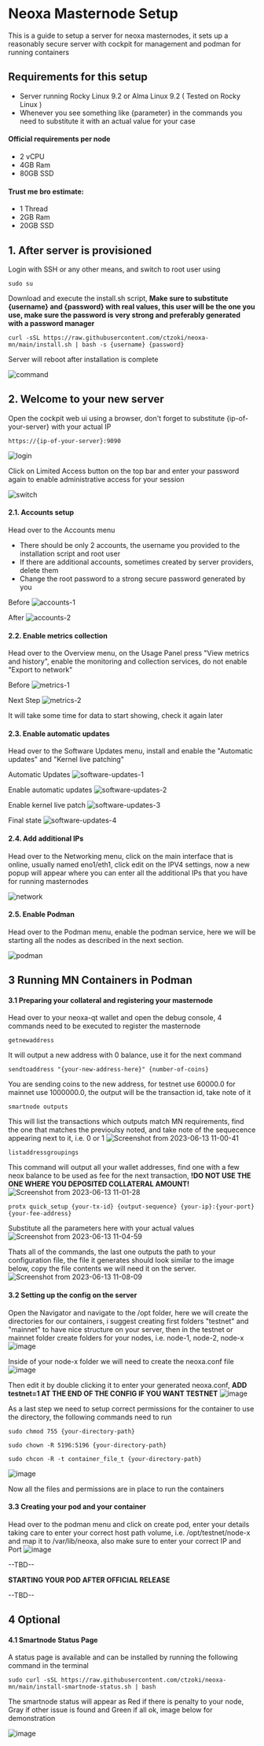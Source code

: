 # Neoxa Masternode Setup
This is a guide to setup a server for neoxa masternodes, it sets up a reasonably secure server with cockpit for management and podman for running containers

## Requirements for this setup
- Server running Rocky Linux 9.2 or Alma Linux 9.2 ( Tested on Rocky Linux ) 
- Whenever you see something like {parameter} in the commands you need to substitute it with an actual value for your case

#### Official requirements per node
- 2 vCPU
- 4GB Ram
- 80GB SSD

#### Trust me bro estimate:
- 1 Thread
- 2GB Ram
- 20GB SSD

## 1. After server is provisioned
Login with SSH or any other means, and switch to root user using

    sudo su

Download and execute the install.sh script, **Make sure to substitute {username} and {password} with real values, this user will be the one you use, make sure the password is very strong and preferably generated with a password manager**

    curl -sSL https://raw.githubusercontent.com/ctzoki/neoxa-mn/main/install.sh | bash -s {username} {password}
    
Server will reboot after installation is complete

![command](https://github.com/ctzoki/neoxa-mn/assets/129646348/c7c3a7f6-1ee8-4f8f-a85b-b3c093203dfa)

## 2. Welcome to your new server
Open the cockpit web ui using a browser, don't forget to substitute {ip-of-your-server} with your actual IP 

    https://{ip-of-your-server}:9090
    
![login](https://github.com/ctzoki/neoxa-mn/assets/129646348/26488999-0b70-4963-875c-2252c886eb97)

Click on Limited Access button on the top bar and enter your password again to enable administrative access for your session

![switch](https://github.com/ctzoki/neoxa-mn/assets/129646348/28c8845d-0daf-4438-979b-469077699b1d)
    
#### 2.1. Accounts setup
Head over to the Accounts menu
- There should be only 2 accounts, the username you provided to the installation script and root user
- If there are additional accounts, sometimes created by server providers, delete them
- Change the root password to a strong secure password generated by you

Before
![accounts-1](https://github.com/ctzoki/neoxa-mn/assets/129646348/b33a0890-e94a-424d-94a6-f308244f9b50)

After
![accounts-2](https://github.com/ctzoki/neoxa-mn/assets/129646348/06a2bf36-1cc5-4fea-8405-6b6dceade377)

#### 2.2. Enable metrics collection
Head over to the Overview menu, on the Usage Panel press "View metrics and history", enable the monitoring and collection services, do not enable "Export to network"

Before
![metrics-1](https://github.com/ctzoki/neoxa-mn/assets/129646348/0c89e60c-9c14-4652-90f0-82efeae78016)

Next Step
![metrics-2](https://github.com/ctzoki/neoxa-mn/assets/129646348/2e9c544e-c341-42b3-ba65-c1afe9872cb3)

It will take some time for data to start showing, check it again later

#### 2.3. Enable automatic updates
Head over to the Software Updates menu, install and enable the "Automatic updates" and "Kernel live patching"

Automatic Updates
![software-updates-1](https://github.com/ctzoki/neoxa-mn/assets/129646348/a4f9c6df-a31f-462d-8b92-dbe8ca10d9b5)

Enable automatic updates
![software-updates-2](https://github.com/ctzoki/neoxa-mn/assets/129646348/4b3ce296-f0db-49e0-af38-9ac3c691142e)

Enable kernel live patch
![software-updates-3](https://github.com/ctzoki/neoxa-mn/assets/129646348/e660f54f-dcfa-47d8-b238-9821ee920cd1)

Final state
![software-updates-4](https://github.com/ctzoki/neoxa-mn/assets/129646348/de55737d-c8e2-4c69-b7bd-fd42917bb782)

#### 2.4. Add additional IPs
Head over to the Networking menu, click on the main interface that is online, usually named eno1/eth1, click edit on the IPV4 settings, now a new popup will appear where you can enter all the additional IPs that you have for running masternodes

![network](https://github.com/ctzoki/neoxa-mn/assets/129646348/567ca22b-c752-4343-ba4e-f304ad975b7d)

#### 2.5. Enable Podman
Head over to the Podman menu, enable the podman service, here we will be starting all the nodes as described in the next section.

![podman](https://github.com/ctzoki/neoxa-mn/assets/129646348/1c33d31a-fb03-43de-bc75-1d8cab63dcb7)

## 3 Running MN Containers in Podman

#### 3.1 Preparing your collateral and registering your masternode
Head over to your neoxa-qt wallet and open the debug console, 4 commands need to be executed to register the masternode

    getnewaddress

It will output a new address with 0 balance, use it for the next command

    sendtoaddress "{your-new-address-here}" {number-of-coins}

You are sending coins to the new address, for testnet use 60000.0 for mainnet use 1000000.0, the output will be the transaction id, take note of it

    smartnode outputs

This will list the transactions which outputs match MN requirements, find the one that matches the previoulsy noted, and take note of the sequecence appearing next to it, i.e. 0 or 1
![Screenshot from 2023-06-13 11-00-41](https://github.com/ctzoki/neoxa-mn/assets/129646348/b03dac72-3898-4891-9124-a23cb7ac3d96)

    listaddressgroupings

This command will output all your wallet addresses, find one with a few neox balance to be used as fee for the next transaction, **!DO NOT USE THE ONE WHERE YOU DEPOSITED COLLATERAL AMOUNT!**
![Screenshot from 2023-06-13 11-01-28](https://github.com/ctzoki/neoxa-mn/assets/129646348/43b1d7a5-13bd-4fc0-8889-24361f7ddd49)


    protx quick_setup {your-tx-id} {output-sequence} {your-ip}:{your-port} {your-fee-address}

Substitute all the parameters here with your actual values
![Screenshot from 2023-06-13 11-04-59](https://github.com/ctzoki/neoxa-mn/assets/129646348/5ff1b252-aadb-44b3-a008-45db6471bebe)

Thats all of the commands, the last one outputs the path to your configuration file, the file it generates should look similar to the image below, copy the file contents we will need it on the server.
![Screenshot from 2023-06-13 11-08-09](https://github.com/ctzoki/neoxa-mn/assets/129646348/841731a5-26dc-4700-94c2-506c1a9bc0aa)

#### 3.2 Setting up the config on the server
Open the Navigator and navigate to the /opt folder, here we will create the directories for our containers, i suggest creating first folders "testnet" and "mainnet" to have nice structure on your server, then in the testnet or mainnet folder create folders for your nodes, i.e. node-1, node-2, node-x
![image](https://github.com/ctzoki/neoxa-mn/assets/129646348/866088ef-c697-40c6-baf7-9c1a00cc81a4)

Inside of your node-x folder we will need to create the neoxa.conf file
![image](https://github.com/ctzoki/neoxa-mn/assets/129646348/7d6e4940-9936-4892-adb7-c9ac3d8dc322)

Then edit it by double clicking it to enter your generated neoxa.conf, **ADD testnet=1 AT THE END OF THE CONFIG IF YOU WANT TESTNET**
![image](https://github.com/ctzoki/neoxa-mn/assets/129646348/820fc8f3-aab4-42fc-840f-7d7ddc84b963)

As a last step we need to setup correct permissions for the container to use the directory, the following commands need to run

    sudo chmod 755 {your-directory-path}

    sudo chown -R 5196:5196 {your-directory-path}

    sudo chcon -R -t container_file_t {your-directory-path}

![image](https://github.com/ctzoki/neoxa-mn/assets/129646348/c6a0ab2b-7f82-4fde-a42f-0e46fc69bab9)

Now all the files and permissions are in place to run the containers

#### 3.3 Creating your pod and your container
Head over to the podman menu and click on create pod, enter your details taking care to enter your correct host path volume, i.e. /opt/testnet/node-x and map it to /var/lib/neoxa, also make sure to enter your correct IP and Port
![image](https://github.com/ctzoki/neoxa-mn/assets/129646348/377f0e0b-ad0b-4569-8ae1-00a106ec7d1a)


--TBD--

**STARTING YOUR POD AFTER OFFICIAL RELEASE**

--TBD--

## 4 Optional

#### 4.1 Smartnode Status Page
A status page is available and can be installed by running the following command in the terminal

    sudo curl -sSL https://raw.githubusercontent.com/ctzoki/neoxa-mn/main/install-smartnode-status.sh | bash

The smartnode status will appear as Red if there is penalty to your node, Gray if other issue is found and Green if all ok, image below for demonstration

![image](https://github.com/ctzoki/neoxa-mn/assets/129646348/56f06b3b-6019-44d9-b453-37e62c96381a)



    



